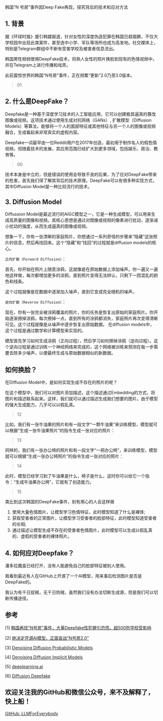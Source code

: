 韩国“N 号房”事件因Deep Fake再现，探究背后的技术和应对方法

## 1. 背景
据《环球时报》援引韩媒报道，针对女性的深度伪造犯罪在韩国日趋猖獗，不仅大学校园中出现此类案件，甚至连中小学、军队等场所也成为高发地。社交媒体上，特别是Telegram群组中不断有受害学校及被害者信息流出。

韩国男性频频使用DeepFake技术，将熟人女性的照片换脸到现有的色情视频中，并在Telegram上进行传播和戏弄。

此前震惊世界的韩国“N号房”事件，正在频繁“更新”2.0乃至3.0版本。

> 01


## 2. 什么是DeepFake？
Deepfake是一种基于深度学习技术的人工智能应用，它可以创建极其逼真的篡改图像或视频。这项技术通过使用生成对抗网络（GANs）, 扩散模型（Diffusion Models）等算法，能够将一个人的面部特征或其他特征与另一个人的图像或视频融合，生成看起来非常真实的虚假内容。

Deepfake一词最早由一位Reddit用户在2017年创造，最初用于制作名人的假色情视频，但随着技术的发展，其应用范围已经扩大到更多领域，包括娱乐、政治、教育等。

> 00

技术本身是中立的，但是错误的使用会导致不良的后果，为了应对DeepFake带来的危害，首先我们得了解其背后的技术原理。DeepFake可以有很多种实现方式，其中Diffusion Model是一种比较流行的技术。

## 3. Diffusion Model

Diffussion Model是最近流行的AIGC模型之一，它是一种生成模型，可以用来生成高质量的图像和视频。其核心思想是通过对图像或视频的像素进行扰动，逐渐减小扰动的强度，从而生成逼真的图像或视频。

想象一下，你有一张清晰的家庭照片，你想通过一系列奇怪的步骤来“隐藏”这张照片的信息，然后再找回来。这个“隐藏”和“找回”的过程就是diffusion models的核心。

`正向扩散（Forward Diffusion）`：

首先，你开始在照片上随意涂鸦，这就像是在原始数据上添加噪声。你一遍又一遍地这样做，每次都增加更多的涂鸦，直到照片变得无法辨认，只剩下一团混乱的颜色和线条。

这个过程就像是在数据中逐渐加入噪声，直到它变成完全随机的噪声。

`逆向扩散（Reverse Diffusion）`：

现在，你有一张完全被涂鸦覆盖的照片，你的任务是恢复出原始的家庭照片。你开始逐渐擦掉涂鸦，每次擦掉一点，直到所有的涂鸦都消失，家庭照片再次变得清晰可见。这个过程就像是从噪声中逐步恢复出原始数据。
在diffusion models中，这个过程是通过数学和计算模型来实现的。

模型首先学习如何生成涂鸦（正向过程），然后学习如何擦掉涂鸦（逆向过程）。这个逆向过程是通过训练一个神经网络来完成的，这个网络被训练来预测在每一步需要去除多少噪声，以便最终生成与原始数据相似的新数据。


## 如何换脸？

在Diffusion Model中，是如何实现生成不存在的照片的呢？

在这个模型中，我们可以对图片添加描述，这个描述通过Embedding的方式，将图片和描述联系起来。这样，我们就可以通过描述生成我们想要的图片。由于模型的强大生成能力，几乎可以以假乱真。

>12

比如，我们有一张牛油果的照片和有一段文字“一颗牛油果”来训练模型，模型就可以根据“生成一张牛油果照片”的指令生成一张对应的照片：

>13

同样的，我们有一张办公椅的照片和有一段文字“一把办公椅”，来训练模型，模型就可以根据“生成一张办公椅照片”的指令生成一张对应的照片：

>14

此时，模型已经学习到了牛油果是什么，椅子是什么，这时你可以给它一个指令：“生成牛油果办公椅”，它就有了创造能力。

>15

类比到这次韩国的DeepFake事件，别有用心的人会这样做
1. 使用大量色情图片，让模型学习色情特征，此时模型知道了什么是裸体;
2. 获取受害者的正常图片，让模型学习受害者的脸部特征，此时模型知道受害者的长相;
3. 通过描述让模型生成不存在的受害者色情图片，此时模型可以生成以假乱真的、虚假的受害者的裸体照片。


## 4. 如何应对Deepfake？
潘多拉魔盒已经打开，没有人能避免自己的脸部特征被别人使用。

我看到最近有人在GitHub上开源了一个AI模型，用来事后检测图片是否是DeepFake的。

我认为有千日捉贼，无千日防贼，虽然我们没有办法切断生成源，但是我们可以切断传播途径。


## 参考

<div id="refer-anchor-1"></div>

[1] [韩国再现“N号房”事件，大量Deepfake性犯罪引恐慌，超500所学校受影响](https://www.163.com/dy/article/JB96QC3R051180F7.html)

[2] [她决定开源AI模型，正面宣战“N号房2.0”](https://finance.sina.com.cn/cj/2024-09-04/doc-incmxxut6381305.shtml)

[3] [Denoising Diffusion Probabilistic Models](https://arxiv.org/abs/2006.11239)

[4] [Denoising Diffusion Implicit Models](https://arxiv.org/abs/2010.02502)

[5] [deeplearning.ai](https://learn.deeplearning.ai/courses/diffusion-models/)

[6] [Diffusion Deepfake](https://arxiv.org/abs/2404.01579)

## 欢迎关注我的GitHub和微信公众号，来不及解释了，快上船！

[GitHub: LLMForEverybody](https://github.com/luhengshiwo/LLMForEverybody)





